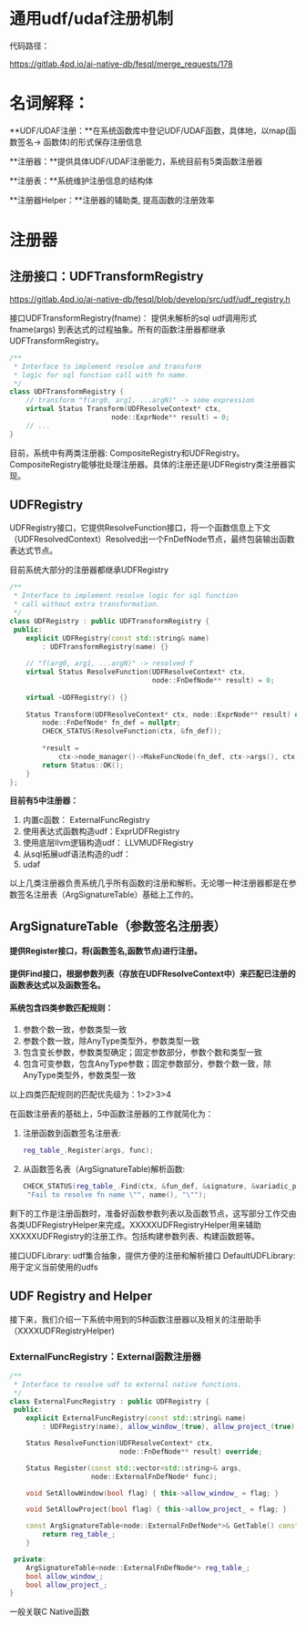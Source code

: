 # 通用udf/udaf注册机制

代码路径：

https://gitlab.4pd.io/ai-native-db/fesql/merge_requests/178

# 名词解释：

**UDF/UDAF注册：**在系统函数库中登记UDF/UDAF函数，具体地，以map(函数签名→ 函数体)的形式保存注册信息

**注册器：**提供具体UDF/UDAF注册能力，系统目前有5类函数注册器

**注册表：**系统维护注册信息的结构体

**注册器Helper：**注册器的辅助类, 提高函数的注册效率

# 注册器

## 注册接口：UDFTransformRegistry

https://gitlab.4pd.io/ai-native-db/fesql/blob/develop/src/udf/udf_registry.h

接口UDFTransformRegistry(fname)： 提供未解析的sql udf调用形式 fname(args) 到表达式的过程抽象。所有的函数注册器都继承UDFTransformRegistry。

```C++
/**
 * Interface to implement resolve and transform
 * logic for sql function call with fn name.
 */
class UDFTransformRegistry {
    // transform "f(arg0, arg1, ...argN)" -> some expression
    virtual Status Transform(UDFResolveContext* ctx,
                         node::ExprNode** result) = 0;
    // ...
}   
```



目前，系统中有两类注册器: CompositeRegistry和UDFRegistry。 CompositeRegistry能够批处理注册器。具体的注册还是UDFRegistry类注册器实现。

## UDFRegistry

UDFRegistry接口，它提供ResolveFunction接口，将一个函数信息上下文（UDFResolvedContext）Resolved出一个FnDefNode节点，最终包装输出函数表达式节点。

目前系统大部分的注册器都继承UDFRegistry

```C++
/**
 * Interface to implement resolve logic for sql function
 * call without extra transformation.
 */
class UDFRegistry : public UDFTransformRegistry {
 public:
    explicit UDFRegistry(const std::string& name)
        : UDFTransformRegistry(name) {}
 
    // "f(arg0, arg1, ...argN)" -> resolved f
    virtual Status ResolveFunction(UDFResolveContext* ctx,
                                   node::FnDefNode** result) = 0;
 
    virtual ~UDFRegistry() {}
 
    Status Transform(UDFResolveContext* ctx, node::ExprNode** result) override {
        node::FnDefNode* fn_def = nullptr;
        CHECK_STATUS(ResolveFunction(ctx, &fn_def));
 
        *result =
            ctx->node_manager()->MakeFuncNode(fn_def, ctx->args(), ctx->over());
        return Status::OK();
    }
};
```

**目前有5中注册器：**

1. 内置c函数： ExternalFuncRegistry
2. 使用表达式函数构造udf：ExprUDFRegistry
3. 使用底层llvm逻辑构造udf： LLVMUDFRegistry
4. 从sql拓展udf语法构造的udf： 
5. udaf

以上几类注册器负责系统几乎所有函数的注册和解析。无论哪一种注册器都是在参数签名注册表（ArgSignatureTable）基础上工作的。

## ArgSignatureTable（参数签名注册表）

#### 提供Register接口，将(函数签名,函数节点)进行注册。

#### 提供Find接口，根据参数列表（存放在UDFResolveContext中）来匹配已注册的函数表达式以及函数签名。

#### 系统包含四类参数匹配规则：

1. 参数个数一致，参数类型一致
2. 参数个数一致，除AnyType类型外，参数类型一致
3. 包含变长参数，参数类型确定；固定参数部分，参数个数和类型一致
4. 包含可变参数，包含AnyType参数；固定参数部分，参数个数一致，除AnyType类型外，参数类型一致

以上四类匹配规则的匹配优先级为：1>2>3>4

在函数注册表的基础上，5中函数注册器的工作就简化为：

1. 注册函数到函数签名注册表: 

   ```C++
   reg_table_.Register(args, func);
   ```

2. 从函数签名表（ArgSignatureTable)解析函数: 

   ```C++
   CHECK_STATUS(reg_table_.Find(ctx, &fun_def, &signature, &variadic_pos),
    "Fail to resolve fn name \"", name(), "\"");
   ```

剩下的工作是注册函数时，准备好函数参数列表以及函数节点，这写部分工作交由各类UDFRegistryHelper来完成。XXXXXUDFRegistryHelper用来辅助XXXXXUDFRegistry的注册工作。包括构建参数列表、构建函数题等。



接口UDFLibrary: udf集合抽象，提供方便的注册和解析接口
DefaultUDFLibrary: 用于定义当前使用的udfs





## UDF Registry and Helper

接下来，我们介绍一下系统中用到的5种函数注册器以及相关的注册助手（XXXXUDFRegistryHelper)

### ExternalFuncRegistry：External函数注册器

```C++
/**
 * Interface to resolve udf to external native functions.
 */
class ExternalFuncRegistry : public UDFRegistry {
 public:
    explicit ExternalFuncRegistry(const std::string& name)
        : UDFRegistry(name), allow_window_(true), allow_project_(true) {}

    Status ResolveFunction(UDFResolveContext* ctx,
                           node::FnDefNode** result) override;

    Status Register(const std::vector<std::string>& args,
                    node::ExternalFnDefNode* func);

    void SetAllowWindow(bool flag) { this->allow_window_ = flag; }

    void SetAllowProject(bool flag) { this->allow_project_ = flag; }

    const ArgSignatureTable<node::ExternalFnDefNode*>& GetTable() const {
        return reg_table_;
    }

 private:
    ArgSignatureTable<node::ExternalFnDefNode*> reg_table_;
    bool allow_window_;
    bool allow_project_;
}
```

一般关联C Native函数